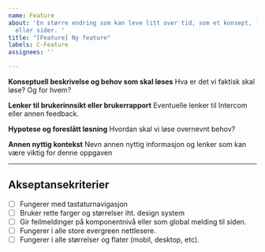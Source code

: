 ```yaml
---
name: Feature
about: 'En større endring som kan leve litt over tid, som et konsept, funksjonalitet
  eller sider. '
title: "[Feature] Ny feature"
labels: C-Feature
assignees: ''

---
```


**Konseptuell beskrivelse og behov som skal løses**
Hva er det vi faktisk skal løse? Og for hvem?

**Lenker til brukerinnsikt eller brukerrapport**
Eventuelle lenker til Intercom eller annen feedback.

**Hypotese og foreslått løsning**
Hvordan skal vi løse overnevnt behov?

**Annen nyttig kontekst**
Nevn annen nyttig informasjon og lenker som kan være viktig for denne oppgaven

---

## Akseptansekriterier

- [ ] Fungerer med tastaturnavigasjon
- [ ] Bruker rette farger og størrelser iht. design system
- [ ] Gir feilmeldinger på komponentnivå eller som global melding til siden.
- [ ] Fungerer i alle store evergreen nettlesere.
- [ ] Fungerer i alle størrelser og flater (mobil, desktop, etc).
